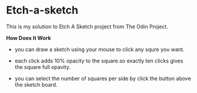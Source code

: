 # Etch-a-sketch

This is my solution to Etch A Sketch project from The Odin Project.

**How Does It Work**
- you can draw a sketch using your mouse to click any squre you want.

- each click adds 10% opacity to the square.so exactly ten clicks gives the square full opavity.

- you can select the number of squares per side by click the button above the sketch board.

